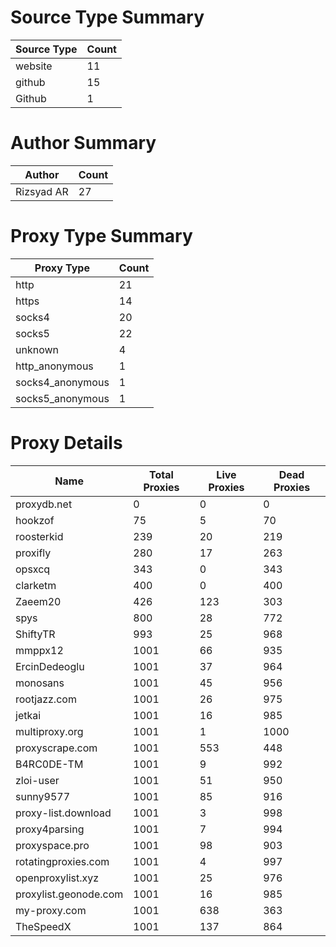 # Source Type Summary

| Source Type | Count |
|-------------|-------|
| website | 11 |
| github | 15 |
| Github | 1 |


# Author Summary

| Author | Count |
|--------|-------|
| Rizsyad AR | 27 |


# Proxy Type Summary

| Proxy Type | Count |
|------------|-------|
| http | 21 |
| https | 14 |
| socks4 | 20 |
| socks5 | 22 |
| unknown | 4 |
| http_anonymous | 1 |
| socks4_anonymous | 1 |
| socks5_anonymous | 1 |


# Proxy Details

| Name | Total Proxies | Live Proxies | Dead Proxies |
|------|---------------|--------------|---------------|
| proxydb.net | 0 | 0 | 0 |
| hookzof | 75 | 5 | 70 |
| roosterkid | 239 | 20 | 219 |
| proxifly | 280 | 17 | 263 |
| opsxcq | 343 | 0 | 343 |
| clarketm | 400 | 0 | 400 |
| Zaeem20 | 426 | 123 | 303 |
| spys | 800 | 28 | 772 |
| ShiftyTR | 993 | 25 | 968 |
| mmppx12 | 1001 | 66 | 935 |
| ErcinDedeoglu | 1001 | 37 | 964 |
| monosans | 1001 | 45 | 956 |
| rootjazz.com | 1001 | 26 | 975 |
| jetkai | 1001 | 16 | 985 |
| multiproxy.org | 1001 | 1 | 1000 |
| proxyscrape.com | 1001 | 553 | 448 |
| B4RC0DE-TM | 1001 | 9 | 992 |
| zloi-user | 1001 | 51 | 950 |
| sunny9577 | 1001 | 85 | 916 |
| proxy-list.download | 1001 | 3 | 998 |
| proxy4parsing | 1001 | 7 | 994 |
| proxyspace.pro | 1001 | 98 | 903 |
| rotatingproxies.com | 1001 | 4 | 997 |
| openproxylist.xyz | 1001 | 25 | 976 |
| proxylist.geonode.com | 1001 | 16 | 985 |
| my-proxy.com | 1001 | 638 | 363 |
| TheSpeedX | 1001 | 137 | 864 |
